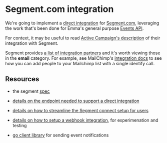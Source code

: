 # Segment.com integration

We're going to implement a [direct integration](https://segment.com/docs/partners/direct-integration/#2-build-an-endpoint-to-receive-customer-data) for [Segment.com](https://segment.com), leveraging the work that's been done for Emma's general purpose [Events API](https://github.com/emmadev/external-events).

For context, it may be useful to read [Active Campaign's description](http://www.activecampaign.com/blog/share-contact-data-with-other-apps/) of their integration with Segment.

Segment provides [a list of integration partners](https://segment.com/integrations) and it's worth viewing those in the **email** category.  For example, see MailChimp's [integration docs](https://segment.com/docs/integrations/mailchimp/) to see how you can add people to your Mailchimp list with a single identify call.


## Resources 

* the segment [spec](https://segment.com/docs/spec/)

* [details on the endpoint needed to support a direct integration](https://segment.com/docs/partners/direct-integration/#2-build-an-endpoint-to-receive-customer-data)

* [details on how to streamline the Segment connect setup for users](https://segment.com/docs/partners/enable-with-segment/)

* [details on how to setup a webhook integration](https://segment.com/docs/integrations/webhooks/), for experimenation and testing

* [go client library](https://segment.com/docs/libraries/go/) for sending event
  notifications



